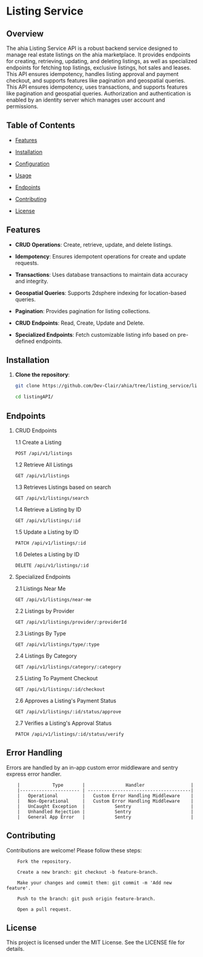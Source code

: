 # Listing Service

## Overview

The ahia Listing Service API is a robust backend service designed to manage real estate listings on the ahia marketplace. It provides endpoints for creating, retrieving, updating, and deleting listings, as well as specialized endpoints for fetching top listings, exclusive listings, hot sales and leases. This API ensures idempotency, handles listing approval and payment checkout, and supports features like pagination and geospatial queries.
This API ensures idempotency, uses transactions, and supports features like pagination and geospatial queries.
Authorization and authentication is enabled by an identity server which manages user account and permissions.

## Table of Contents

- [Features](#features)

- [Installation](#installation)

- [Configuration](#configuration)

- [Usage](#usage)

- [Endpoints](#endpoints)

- [Contributing](#contributing)

- [License](#license)

## Features

- **CRUD Operations**: Create, retrieve, update, and delete listings.

- **Idempotency**: Ensures idempotent operations for create and update requests.

- **Transactions**: Uses database transactions to maintain data accuracy and integrity.

- **Geospatial Queries**: Supports 2dsphere indexing for location-based queries.

- **Pagination**: Provides pagination for listing collections.

- **CRUD Endpoints**: Read, Create, Update and Delete.

- **Specialized Endpoints**: Fetch customizable listing info based on pre-defined endpoints.

## Installation

1. **Clone the repository**:

   ```bash
   git clone https://github.com/Dev-Clair/ahia/tree/listing_service/listingAPI.git

   cd listingAPI/
   ```

## Endpoints

1.  CRUD Endpoints

    1.1 Create a Listing

    ```
    POST /api/v1/listings
    ```

    1.2 Retrieve All Listings

    ```
    GET /api/v1/listings
    ```

    1.3 Retrieves Listings based on search

    ```
    GET /api/v1/listings/search
    ```

    1.4 Retrieve a Listing by ID

    ```
    GET /api/v1/listings/:id
    ```

    1.5 Update a Listing by ID

    ```
    PATCH /api/v1/listings/:id
    ```

    1.6 Deletes a Listing by ID

    ```
    DELETE /api/v1/listings/:id
    ```

2.  Specialized Endpoints

    2.1 Listings Near Me

    ```
    GET /api/v1/listings/near-me
    ```

    2.2 Listings by Provider

    ```
    GET /api/v1/listings/provider/:providerId
    ```

    2.3 Listings By Type

    ```
    GET /api/v1/listings/type/:type
    ```

    2.4 Listings By Category

    ```
    GET /api/v1/listings/category/:category
    ```

    2.5 Listing To Payment Checkout

    ```
    GET /api/v1/listings/:id/checkout
    ```

    2.6 Approves a Listing's Payment Status

    ```
    GET /api/v1/listings/:id/status/approve
    ```

    2.7 Verifies a Listing's Approval Status

    ```
    PATCH /api/v1/listings/:id/status/verify
    ```

## Error Handling

Errors are handled by an in-app custom error middleware and sentry express error handler.

        |            Type       |               Handler                 |
        |---------------------- | --------------------------------------|
        |   Operational         |   Custom Error Handling Middleware    |
        |   Non-Operational     |   Custom Error Handling Middleware    |
        |   UnCaught Exception  |           Sentry                      |
        |   Unhandled Rejection |           Sentry                      |
        |   General App Error   |           Sentry                      |

## Contributing

Contributions are welcome! Please follow these steps:

```
    Fork the repository.

    Create a new branch: git checkout -b feature-branch.

    Make your changes and commit them: git commit -m 'Add new feature'.

    Push to the branch: git push origin feature-branch.

    Open a pull request.
```

## License

This project is licensed under the MIT License. See the LICENSE file for details.

